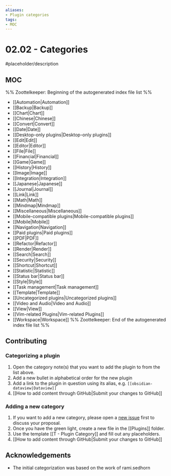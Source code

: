 ```yaml
---
aliases:
- Plugin categories
tags:
- MOC
---
```


# 02.02 - Categories

#placeholder/description 

## MOC

%% Zoottelkeeper: Beginning of the autogenerated index file list  %%
-  [[Automation|Automation]]
-  [[Backup|Backup]]
-  [[Chart|Chart]]
-  [[Chinese|Chinese]]
-  [[Convert|Convert]]
-  [[Date|Date]]
-  [[Desktop-only plugins|Desktop-only plugins]]
-  [[Edit|Edit]]
-  [[Editor|Editor]]
-  [[File|File]]
-  [[Financial|Financial]]
-  [[Game|Game]]
-  [[History|History]]
-  [[Image|Image]]
-  [[Integration|Integration]]
-  [[Japanese|Japanese]]
-  [[Journal|Journal]]
-  [[Link|Link]]
-  [[Math|Math]]
-  [[Mindmap|Mindmap]]
-  [[Miscellaneous|Miscellaneous]]
-  [[Mobile-compatible plugins|Mobile-compatible plugins]]
-  [[Mobile|Mobile]]
-  [[Navigation|Navigation]]
-  [[Paid plugins|Paid plugins]]
-  [[PDF|PDF]]
-  [[Refactor|Refactor]]
-  [[Render|Render]]
-  [[Search|Search]]
-  [[Security|Security]]
-  [[Shortcut|Shortcut]]
-  [[Statistic|Statistic]]
-  [[Status bar|Status bar]]
-  [[Style|Style]]
-  [[Task management|Task management]]
-  [[Template|Template]]
-  [[Uncategorized plugins|Uncategorized plugins]]
-  [[Video and Audio|Video and Audio]]
-  [[View|View]]
-  [[Vim-related Plugins|Vim-related Plugins]]
-  [[Workspace|Workspace]]
%% Zoottelkeeper: End of the autogenerated index file list  %%


## Contributing

### Categorizing a plugin

1. Open the category note(s) that you want to add the plugin to from the list above.
2. Add a new bullet in alphabetical order for the new plugin
3. Add a link to the plugin in question using its alias, e.g. `[[obsidian-dataview|Dataview]]`
4. [[How to add content through GitHub|Submit your changes to GitHub]]

### Adding a new category
1. If you want to add a new category, please open a [new issue]() first to discuss your proposal.
2. Once you have the green light, create a new file in the [[Plugins]] folder. 
3. Use the template [[T - Plugin Category]] and fill out any placeholders.
4. [[How to add content through GitHub|Submit your changes to GitHub]]

## Acknowledgements

- The initial categorization was based on the work of rami.sedhorn